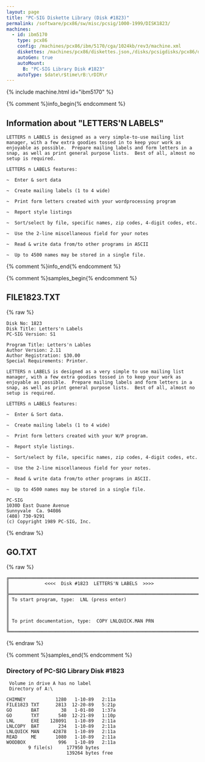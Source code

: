 ```yaml
---
layout: page
title: "PC-SIG Diskette Library (Disk #1823)"
permalink: /software/pcx86/sw/misc/pcsig/1000-1999/DISK1823/
machines:
  - id: ibm5170
    type: pcx86
    config: /machines/pcx86/ibm/5170/cga/1024kb/rev3/machine.xml
    diskettes: /machines/pcx86/diskettes.json,/disks/pcsigdisks/pcx86/diskettes.json
    autoGen: true
    autoMount:
      B: "PC-SIG Library Disk #1823"
    autoType: $date\r$time\rB:\rDIR\r
---
```


{% include machine.html id="ibm5170" %}

{% comment %}info_begin{% endcomment %}

## Information about "LETTERS'N LABELS"

    LETTERS n LABELS is designed as a very simple-to-use mailing list
    manager, with a few extra goodies tossed in to keep your work as
    enjoyable as possible.  Prepare mailing labels and form letters in a
    snap, as well as print general purpose lists.  Best of all, almost no
    setup is required.
    
    LETTERS n LABELS features:
    
    ~  Enter & sort data
    
    ~  Create mailing labels (1 to 4 wide)
    
    ~  Print form letters created with your wordprocessing program
    
    ~  Report style listings
    
    ~  Sort/select by file, specific names, zip codes, 4-digit codes, etc.
    
    ~  Use the 2-line miscellaneous field for your notes
    
    ~  Read & write data from/to other programs in ASCII
    
    ~  Up to 4500 names may be stored in a single file.
{% comment %}info_end{% endcomment %}

{% comment %}samples_begin{% endcomment %}

## FILE1823.TXT

{% raw %}
```
Disk No: 1823                                                           
Disk Title: Letters'n Labels                                            
PC-SIG Version: S1                                                      
                                                                        
Program Title: Letters'n Lables                                         
Author Version: 2.11                                                    
Author Registration: $30.00                                             
Special Requirements: Printer.                                          
                                                                        
LETTERS n LABELS is designed as a very simple to use mailing list       
manager, with a few extra goodies tossed in to keep your work as        
enjoyable as possible.  Prepare mailing labels and form letters in a    
snap, as well as print general purpose lists.  Best of all, almost no   
setup is required.                                                      
                                                                        
LETTERS n LABELS features:                                              
                                                                        
~  Enter & Sort data.                                                   
                                                                        
~  Create mailing labels (1 to 4 wide)                                  
                                                                        
~  Print form letters created with your W/P program.                    
                                                                        
~  Report style listings.                                               
                                                                        
~  Sort/select by file, specific names, zip codes, 4-digit codes, etc.  
                                                                        
~  Use the 2-line miscellaneous field for your notes.                   
                                                                        
~  Read & write data from/to other programs in ASCII.                   
                                                                        
~  Up to 4500 names may be stored in a single file.                     
                                                                        
PC-SIG                                                                  
1030D East Duane Avenue                                                 
Sunnyvale  Ca. 94086                                                    
(408) 730-9291                                                          
(c) Copyright 1989 PC-SIG, Inc.                                         
```
{% endraw %}

## GO.TXT

{% raw %}
```
╔═════════════════════════════════════════════════════════════════════════╗
║             <<<<  Disk #1823  LETTERS'N LABELS  >>>>                    ║
╠═════════════════════════════════════════════════════════════════════════╣
║ To start program, type:  LNL (press enter)                              ║
║                                                                         ║
║ To print documentation, type:  COPY LNLQUICK.MAN PRN                    ║
╚═════════════════════════════════════════════════════════════════════════╝
```
{% endraw %}

{% comment %}samples_end{% endcomment %}

### Directory of PC-SIG Library Disk #1823

     Volume in drive A has no label
     Directory of A:\

    CHIMNEY           1280   1-10-89   2:11a
    FILE1823 TXT      2813  12-20-89   5:21p
    GO       BAT        38   1-01-80   1:37a
    GO       TXT       540  12-21-89   1:10p
    LNL      EXE    128091   1-10-89   2:11a
    LNLCOPY  BAT       234   1-10-89   2:11a
    LNLQUICK MAN     42878   1-10-89   2:11a
    READ     ME       1080   1-10-89   2:11a
    WOODBOX            996   1-10-89   2:11a
            9 file(s)     177950 bytes
                          139264 bytes free
